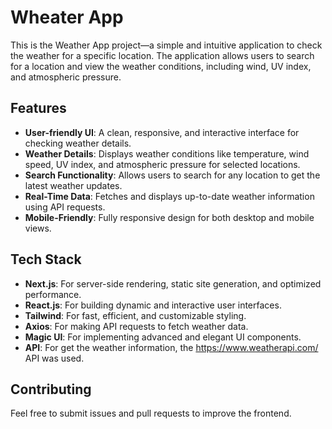 # Wheater App

This is the Weather App project—a simple and intuitive application to check the weather for a specific location. The application allows users to search for a location and view the weather conditions, including wind, UV index, and atmospheric pressure.

## Features

- **User-friendly UI**: A clean, responsive, and interactive interface for checking weather details.
- **Weather Details**: Displays weather conditions like temperature, wind speed, UV index, and atmospheric pressure for selected locations.
- **Search Functionality**: Allows users to search for any location to get the latest weather updates.
- **Real-Time Data**: Fetches and displays up-to-date weather information using API requests.
- **Mobile-Friendly**: Fully responsive design for both desktop and mobile views.

## Tech Stack

- **Next.js**: For server-side rendering, static site generation, and optimized performance.
- **React.js**: For building dynamic and interactive user interfaces.
- **Tailwind**: For fast, efficient, and customizable styling.
- **Axios**: For making API requests to fetch weather data.
- **Magic UI**: For implementing advanced and elegant UI components.
- **API**: For get the weather information, the https://www.weatherapi.com/ API was used.

## Contributing

Feel free to submit issues and pull requests to improve the frontend.